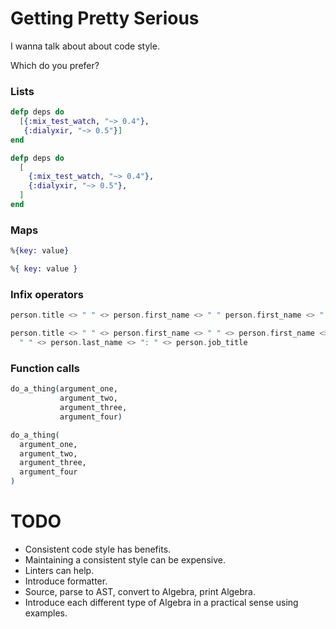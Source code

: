 # Getting Pretty Serious

I wanna talk about about code style.


Which do you prefer?

### Lists

```elixir
defp deps do
  [{:mix_test_watch, "~> 0.4"},
   {:dialyxir, "~> 0.5"}]
end
```
```elixir
defp deps do
  [
    {:mix_test_watch, "~> 0.4"},
    {:dialyxir, "~> 0.5"},
  ]
end
```


### Maps

```elixir
%{key: value}
```
```elixir
%{ key: value }
```


### Infix operators

```elixir
person.title <> " " <> person.first_name <> " " person.first_name <> " " <> person.last_name <> ": " <> person.job_title
```
```elixir
person.title <> " " <> person.first_name <> " " <> person.first_name <>
  " " <> person.last_name <> ": " <> person.job_title
```


### Function calls

```elixir
do_a_thing(argument_one,
           argument_two,
           argument_three,
           argument_four)
```
```elixir
do_a_thing(
  argument_one,
  argument_two,
  argument_three,
  argument_four
)
```






# TODO

- Consistent code style has benefits.
- Maintaining a consistent style can be expensive.
- Linters can help.
- Introduce formatter.
- Source, parse to AST, convert to Algebra, print Algebra.
- Introduce each different type of Algebra in a practical sense using
  examples.

